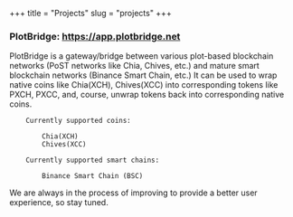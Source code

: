 +++
title = "Projects"
slug = "projects"
+++

### PlotBridge: https://app.plotbridge.net

PlotBridge is a gateway/bridge between various plot-based blockchain networks (PoST networks like Chia, Chives, etc.) and mature smart blockchain networks (Binance Smart Chain, etc.) It can be used to wrap native coins like Chia(XCH), Chives(XCC) into corresponding tokens like PXCH, PXCC, and, course, unwrap tokens back into corresponding native coins.

        Currently supported coins:

            Chia(XCH)
            Chives(XCC)

        Currently supported smart chains:

            Binance Smart Chain (BSC)

We are always in the process of improving to provide a better user experience, so stay tuned.
